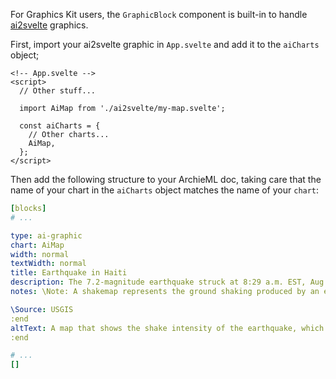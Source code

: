 For Graphics Kit users, the `GraphicBlock` component is built-in to handle [ai2svelte](https://github.com/reuters-graphics/ai2svelte) graphics.

First, import your ai2svelte graphic in `App.svelte` and add it to the `aiCharts` object;

```svelte
<!-- App.svelte -->
<script>
  // Other stuff...

  import AiMap from './ai2svelte/my-map.svelte';

  const aiCharts = {
    // Other charts...
    AiMap,
  };
</script>
```

Then add the following structure to your ArchieML doc, taking care that the name of your chart in the `aiCharts` object matches the name of your `chart`:

```yaml
[blocks]
# ...

type: ai-graphic
chart: AiMap
width: normal
textWidth: normal
title: Earthquake in Haiti
description: The 7.2-magnitude earthquake struck at 8:29 a.m. EST, Aug. 14, 2021.
notes: \Note: A shakemap represents the ground shaking produced by an earthquake.

\Source: USGIS
:end
altText: A map that shows the shake intensity of the earthquake, which was worst in central Haiti.
:end

# ...
[]
```
